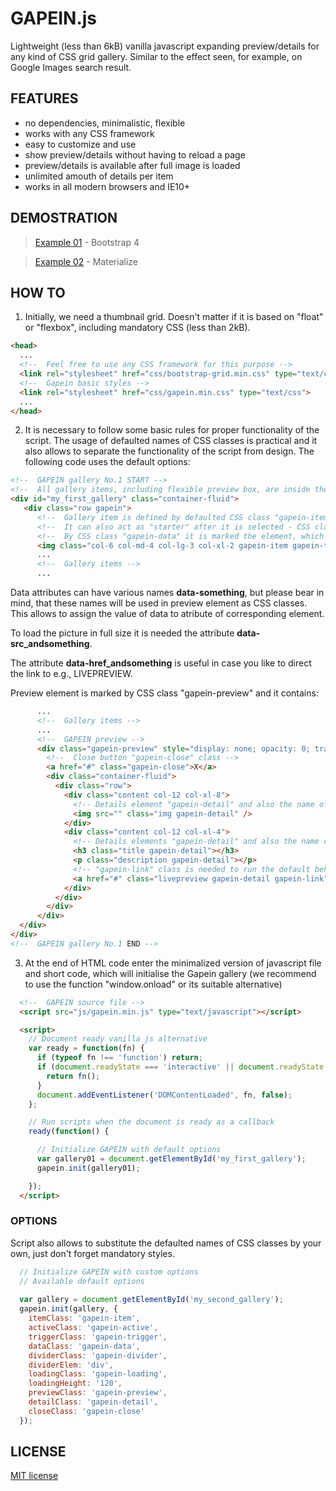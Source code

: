 # GAPEIN.js
Lightweight (less than 6kB) vanilla javascript expanding preview/details for any kind of CSS grid gallery.
Similar to the effect seen, for example, on Google Images search result.

## FEATURES
- no dependencies, minimalistic, flexible
- works with any CSS framework
- easy to customize and use
- show preview/details without having to reload a page
- preview/details is available after full image is loaded
- unlimited amouth of details per item
- works in all modern browsers and IE10+

## DEMOSTRATION

> [Example 01](https://creatingo.github.io/gapein/example01.html) - Bootstrap 4

> [Example 02](https://creatingo.github.io/gapein/example02.html) - Materialize

## HOW TO
1. Initially, we need a thumbnail grid. Doesn't matter if it is based on "float" or "flexbox", including mandatory CSS (less than 2kB).
``` html
<head>
  ...
  <!--  Feel free to use any CSS framework for this purpose -->
  <link rel="stylesheet" href="css/bootstrap-grid.min.css" type="text/css">
  <!--  Gapein basic styles -->
  <link rel="stylesheet" href="css/gapein.min.css" type="text/css">
  ...
</head>
```
2. It is necessary to follow some basic rules for proper functionality of the script. The usage of defaulted names of CSS classes is practical and it also allows to separate the functionality of the script from design.
The following code uses the default options: 
``` html
<!--  GAPEIN gallery No.1 START -->
<!--  All gallery items, including flexible preview box, are inside the HTML element with random ID -->
<div id="my_first_gallery" class="container-fluid">
   <div class="row gapein">
      <!--  Gallery item is defined by defaulted CSS class "gapein-item" -->
      <!--  It can also act as "starter" after it is selected - CSS class "gapein-trigger" -->
      <!--  By CSS class "gapein-data" it is marked the element, which contains the data source (data attributes) for preview/details -->
      <img class="col-6 col-md-4 col-lg-3 col-xl-2 gapein-item gapein-trigger gapein-data" src="gallery/crop/a-gal-01.jpg" data-src_img="gallery/full/a-xgal-01.jpg" data-title="Cat" data-description="photo manipulation"  data-href_livepreview="http://www.creatingo.com" />
      ...
      <!--  Gallery items -->
      ...          
```
Data attributes can have various names **data-something**, but please bear in mind, that these names will be used in preview element as CSS classes. This allows to assign the value of data to atribute of corresponding element.

To load the picture in full size it is needed the attribute **data-src\_andsomething**.

The attribute **data-href\_andsomething** is useful in case you like to direct the link to e.g., LIVEPREVIEW.

Preview element is marked by CSS class "gapein-preview" and it contains:
``` html
      ...
      <!--  Gallery items -->
      ...
      <!--  GAPEIN preview -->
      <div class="gapein-preview" style="display: none; opacity: 0; transform: translateY(0px);">
        <!--  Close button "gapein-close" class -->
        <a href="#" class="gapein-close">X</a>
        <div class="container-fluid">
          <div class="row">
            <div class="content col-12 col-xl-8">
              <!-- Details element "gapein-detail" and also the name of the class corresponding to the data attribute -->
              <img src="" class="img gapein-detail" />
            </div>
            <div class="content col-12 col-xl-4">
              <!-- Details elements "gapein-detail" and also the name of the class corresponding to the data attribute -->
              <h3 class="title gapein-detail"></h3>
              <p class="description gapein-detail"></p>
              <!-- "gapein-link" class is needed to run the default behavior by clicking on the link -->
              <a href="#" class="livepreview gapein-detail gapein-link" target="_blank">LIVE PREVIEW</a>
            </div>
          </div>
        </div>
      </div>
  </div>
</div>
<!--  GAPEIN gallery No.1 END -->
```
3. At the end of HTML code enter the minimalized version of javascript file and short code, which will initialise the Gapein gallery (we recommend to use the function "window.onload" or its suitable alternative)
``` html
  <!--  GAPEIN source file -->
  <script src="js/gapein.min.js" type="text/javascript"></script>

  <script>
    // Document ready vanilla js alternative
    var ready = function(fn) {
      if (typeof fn !== 'function') return;
      if (document.readyState === 'interactive' || document.readyState === 'complete') {
        return fn();
      }
      document.addEventListener('DOMContentLoaded', fn, false);
    };

    // Run scripts when the document is ready as a callback
    ready(function() {

      // Initialize GAPEIN with default options
      var gallery01 = document.getElementById('my_first_gallery');
      gapein.init(gallery01);

    });
  </script>
```
### OPTIONS
Script also allows to substitute the defaulted names of CSS classes by your own, just don't forget mandatory styles.
``` javascript
  // Initialize GAPEIN with custom options
  // Available default options
  
  var gallery = document.getElementById('my_second_gallery');
  gapein.init(gallery, {
    itemClass: 'gapein-item',
    activeClass: 'gapein-active',
    triggerClass: 'gapein-trigger',
    dataClass: 'gapein-data',
    dividerClass: 'gapein-divider',
    dividerElem: 'div',
    loadingClass: 'gapein-loading',
    loadingHeight: '120',
    previewClass: 'gapein-preview',
    detailClass: 'gapein-detail',
    closeClass: 'gapein-close'
  });
```
## LICENSE
[MIT license](../master/LICENSE.md)
